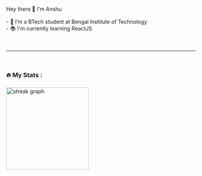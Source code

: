 ###

<p align="left">Hey there 👋 I'm Anshu <br><br>- 🔭 I’m a BTech student at Bengal Institute of Technology<br>- 📚 I'm currently learning ReactJS<br></p>

<br><hr><br>

<h3 align="left">🔥   My Stats :</h3>

###

<div>
  <img src="https://streak-stats.demolab.com?user=Anshu3301&locale=en&mode=daily&theme=dark&hide_border=false&border_radius=5&order=3" height="220" alt="streak graph"  />
</div>

###

